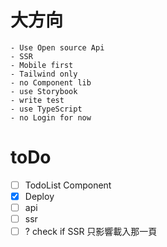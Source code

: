 # 大方向

    - Use Open source Api
    - SSR
    - Mobile first
    - Tailwind only
    - no Component lib
    - use Storybook
    - write test
    - use TypeScript
    - no Login for now

# toDo

- [ ] TodoList Component
- [x] Deploy
- [ ] api
- [ ] ssr
- [ ] ? check if SSR 只影響載入那一頁
